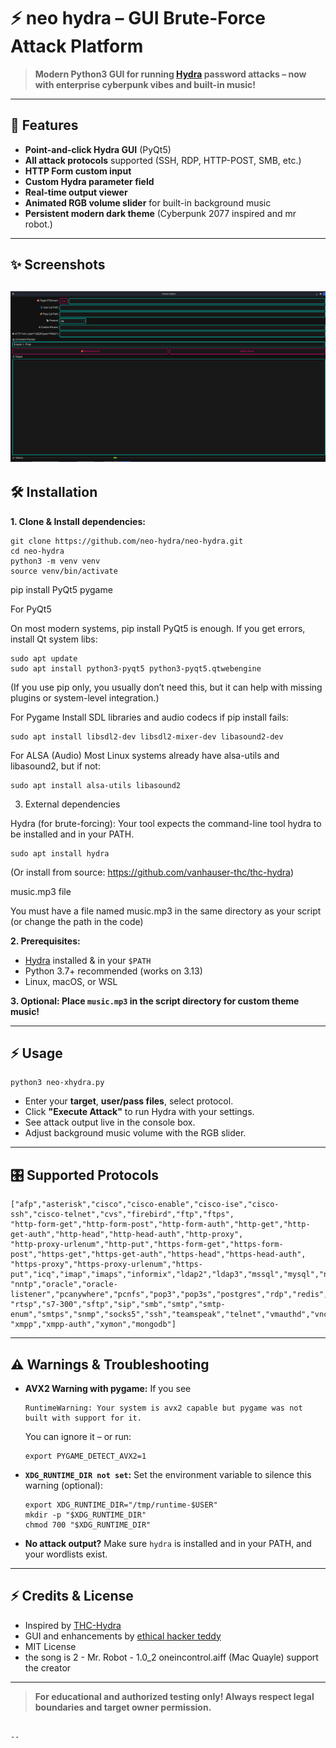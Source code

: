 
# ⚡ neo hydra – GUI Brute-Force Attack Platform

> **Modern Python3 GUI for running [Hydra](https://github.com/vanhauser-thc/thc-hydra) password attacks – now with enterprise cyberpunk vibes and built-in music!**

---

## 🚀 Features

- **Point-and-click Hydra GUI** (PyQt5)
- **All attack protocols** supported (SSH, RDP, HTTP-POST, SMB, etc.)
- **HTTP Form custom input**
- **Custom Hydra parameter field**
- **Real-time output viewer**
- **Animated RGB volume slider** for built-in background music
- **Persistent modern dark theme** (Cyberpunk 2077 inspired and mr robot.)

---
## ✨ Screenshots

![Screenshot](https://raw.githubusercontent.com/s-b-repo/neo-hydra/main/neo.png)
---



## 🛠️ Installation

**1. Clone & Install dependencies:**
```
git clone https://github.com/neo-hydra/neo-hydra.git
cd neo-hydra
python3 -m venv venv
source venv/bin/activate
````
pip install PyQt5 pygame

For PyQt5

On most modern systems, pip install PyQt5 is enough.
If you get errors, install Qt system libs:
````
sudo apt update
sudo apt install python3-pyqt5 python3-pyqt5.qtwebengine
````
(If you use pip only, you usually don’t need this, but it can help with missing plugins or system-level integration.)

For Pygame
Install SDL libraries and audio codecs if pip install fails:
````
sudo apt install libsdl2-dev libsdl2-mixer-dev libasound2-dev
````
For ALSA (Audio)
Most Linux systems already have alsa-utils and libasound2, but if not:
````
sudo apt install alsa-utils libasound2
````
3. External dependencies

Hydra (for brute-forcing):
Your tool expects the command-line tool hydra to be installed and in your PATH.
````
sudo apt install hydra
````
(Or install from source: https://github.com/vanhauser-thc/thc-hydra)

music.mp3 file

You must have a file named music.mp3 in the same directory as your script (or change the path in the code)


**2. Prerequisites:**

* [Hydra](https://github.com/vanhauser-thc/thc-hydra) installed & in your `$PATH`
* Python 3.7+ recommended (works on 3.13)
* Linux, macOS, or WSL

**3. Optional: Place `music.mp3` in the script directory for custom theme music!**

---

## ⚡ Usage

```
python3 neo-xhydra.py
```

* Enter your **target**, **user/pass files**, select protocol.
* Click **"Execute Attack"** to run Hydra with your settings.
* See attack output live in the console box.
* Adjust background music volume with the RGB slider.

---

## 🎛️ Supported Protocols

```
["afp","asterisk","cisco","cisco-enable","cisco-ise","cisco-ssh","cisco-telnet","cvs","firebird","ftp","ftps",
"http-form-get","http-form-post","http-form-auth","http-get","http-get-auth","http-head","http-head-auth","http-proxy",
"http-proxy-urlenum","http-put","https-form-get","https-form-post","https-get","https-get-auth","https-head","https-head-auth",
"https-proxy","https-proxy-urlenum","https-put","icq","imap","imaps","informix","ldap2","ldap3","mssql","mysql","ncp",
"nntp","oracle","oracle-listener","pcanywhere","pcnfs","pop3","pop3s","postgres","rdp","redis","rexec","rlogin","rsh",
"rtsp","s7-300","sftp","sip","smb","smtp","smtp-enum","smtps","snmp","socks5","ssh","teamspeak","telnet","vmauthd","vnc",
"xmpp","xmpp-auth","xymon","mongodb"]
```

---

## ⚠️ Warnings & Troubleshooting

* **AVX2 Warning with pygame:**
  If you see

  ```
  RuntimeWarning: Your system is avx2 capable but pygame was not built with support for it.
  ```

  You can ignore it – or run:

  ```
  export PYGAME_DETECT_AVX2=1
  ```

* **`XDG_RUNTIME_DIR not set`:**
  Set the environment variable to silence this warning (optional):

  ```
  export XDG_RUNTIME_DIR="/tmp/runtime-$USER"
  mkdir -p "$XDG_RUNTIME_DIR"
  chmod 700 "$XDG_RUNTIME_DIR"
  ```

* **No attack output?**
  Make sure `hydra` is installed and in your PATH, and your wordlists exist.

---



## ⚡ Credits & License

* Inspired by [THC-Hydra](https://github.com/vanhauser-thc/thc-hydra)
* GUI and enhancements by [ethical hacker teddy](https://github.com/s-b-repo/)
* MIT License
* the song is 2 - Mr. Robot - 1.0_2 oneincontrol.aiff (Mac Quayle) support the creator
---

> **For educational and authorized testing only! Always respect legal boundaries and target owner permission.**

```

--
